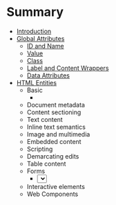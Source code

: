 # Summary

* [Introduction](README.md)
* [Global Attributes](chapter1_global_attr.md)
   * [ID and Name](global_attr/id_and_name.md)
   * [Value](global_attr/value.md)
   * [Class](global_attr/class.md)
   * [Label and Content Wrappers](global_attr/label_and_content_wrappers.md)
   * [Data Attributes](global_attr/data_attributes.md)
* [HTML Entities](html_elements.md)
	* Basic
		* [<doctype>](html_elements/html_docType.md)
	* Document metadata
	* Content sectioning
	* Text content
	* Inline text semantics
	* Image and multimedia
	* Embedded content
	* Scripting
	* Demarcating edits
	* Table content
	* Forms
		* [<select>](html_elements/html_select.md)
	* Interactive elements
	* Web Components